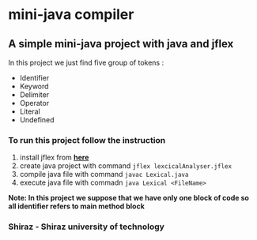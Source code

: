 # mini-java compiler

## A simple mini-java project with java and jflex

In this project we just find five group of tokens :
* Identifier
* Keyword
* Delimiter
* Operator
* Literal 
* Undefined

### To run this project follow the instruction
1. install jflex from **[here](https://www.jflex.de/)**
2. create java project with command `jflex lexcicalAnalyser.jflex`
3. compile java file with command `javac Lexical.java`
4. execute java file with commadn `java Lexical <FileName>`

__Note: In this project we suppose that we have only one block of code so all identifier refers to main method block__



### Shiraz - Shiraz university of technology